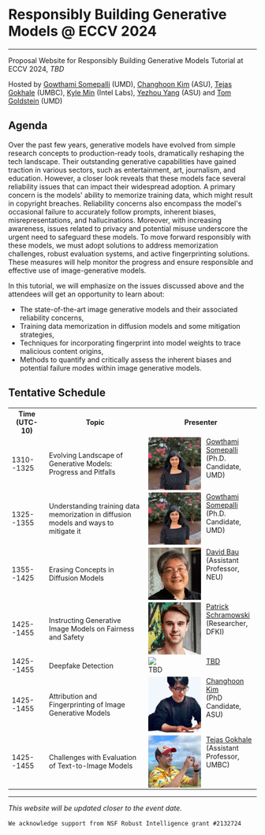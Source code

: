 # Responsibly Building Generative Models @ ECCV 2024
---
Proposal Website for Responsibly Building Generative Models Tutorial at ECCV 2024, *TBD* 

Hosted by [Gowthami Somepalli](https://somepago.github.io/) (UMD), [Changhoon Kim](https://www.changhoonkim.com/) (ASU), [Tejas Gokhale](https://www.tejasgokhale.com/) (UMBC), [Kyle Min](https://sites.google.com/view/kylemin) (Intel Labs), [Yezhou Yang](https://yezhouyang.engineering.asu.edu/) (ASU) and [Tom Goldstein](https://www.cs.umd.edu/~tomg/) (UMD)

## Agenda
Over the past few years, generative models have evolved from simple research concepts to production-ready tools, dramatically reshaping the tech landscape. Their outstanding generative capabilities have gained traction in various sectors, such as entertainment, art, journalism, and education. However, a closer look reveals that these models face several reliability issues that can impact their widespread adoption. A primary concern is the models' ability to memorize training data, which might result in copyright breaches. Reliability concerns also encompass the model's occasional failure to accurately follow prompts, inherent biases, misrepresentations, and hallucinations. Moreover, with increasing awareness, issues related to privacy and potential misuse underscore the urgent need to safeguard these models. To move forward responsibly with these models, we must adopt solutions to address memorization challenges, robust evaluation systems, and active fingerprinting solutions. These measures will help monitor the progress and ensure responsible and effective use of image-generative models.

In this tutorial, we will emphasize on the issues discussed above and the attendees will get an opportunity to learn about:
- The state-of-the-art image generative models and their associated reliability concerns,
- Training data memorization in diffusion models and some mitigation strategies,
- Techniques for incorporating fingerprint into model weights to trace malicious content origins,
- Methods to quantify and critically assess the inherent biases and potential failure modes within image generative models.

## Tentative Schedule
<table>
	<tr>
		<th width="15%"> Time (UTC-10) </th>
		<th width="40%"> Topic </th>
		<th> Presenter </th>
	</tr>
	<tr>
		<td> 1310--1325 </td>
		<td> Evolving Landscape of Generative Models: Progress and Pitfalls </td>
		<td valign="center"> 
			<img style="padding-right: 5%; float: left;" src="images/gowthamisomepalli.jpg" width="50%"/>   
			<a href="https://somepago.github.io/">Gowthami Somepalli</a> <br/> (Ph.D. Candidate, UMD)
		</td>
	</tr>
	<tr>
		<td> 1325--1355 </td>
		<td> Understanding training data memorization in diffusion models and ways to mitigate it </td>
		<td valign="center"> 
			<img style="padding-right: 5%; float: left;" src="images/gowthamisomepalli.jpg" width="50%"/>   
			<a href="https://somepago.github.io/">Gowthami Somepalli</a> <br/> (Ph.D. Candidate, UMD)
		</td>
	</tr>
	<tr>
		<td> 1355--1425 </td>
		<td>  Erasing Concepts in Diffusion Models </td>
		<td valign="center"> 
			<img style="padding-right: 5%; float: left;" src="images/david_bau.jpeg" width="50%"/>   
			<a href="https://baulab.info/">David Bau</a> <br/> (Assistant Professor, NEU)
		</td>
	</tr>
	<tr>
		<td> 1425--1455 </td>
		<td> Instructing Generative Image Models on Fairness and Safety </td>
		<td valign="center"> 
			<img style="padding-right: 5%; float: left;" src="images/patrick.jpeg" width="50%">   
			<a href="https://ml-research.github.io/people/pschramowski/">Patrick Schramowski</a> <br/> (Researcher, DFKI)
		</td>
	</tr>
	<tr>
		<td> 1425--1455 </td>
		<td> Deepfake Detection </td>
		<td valign="center"> 
			<img style="padding-right: 5%; float: left;" src="images/question.jpg" width="50%">   
			<a href="https://www.question_TBD.com/">TBD</a> <br/> TBD
		</td>
	</tr>
	<tr>
		<td> 1425--1455 </td>
		<td> Attribution and Fingerprinting of Image Generative Models </td>
		<td valign="center"> 
			<img style="padding-right: 5%; float: left;" src="images/changhoonkim.jpg" width="50%">   
			<a href="https://www.changhooonkim.com/">Changhoon Kim</a> <br/> (PhD Candidate, ASU)
		</td>
	</tr>
	<tr>
		<td> 1425--1455 </td>
		<td> Challenges with Evaluation of Text-to-Image Models </td>
		<td valign="center"> 
			<img style="padding-right: 5%; float: left;" src="images/tg_hawaii.jpg" width="50%">   
			<a href="https://www.tejasgokhale.com/">Tejas Gokhale</a> <br/> (Assistant Professor, UMBC)
		</td>
	</tr>
</table>



---
*This website will be updated closer to the event date.*


```
We acknowledge support from NSF Robust Intelligence grant #2132724
```
